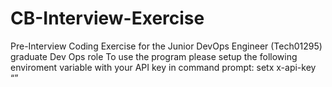 # CB-Interview-Exercise
Pre-Interview Coding Exercise for the Junior DevOps Engineer (Tech01295) graduate Dev Ops role
To use the program please setup the following enviroment variable with your API key in command prompt:
      setx x-api-key “<yourkey>”
